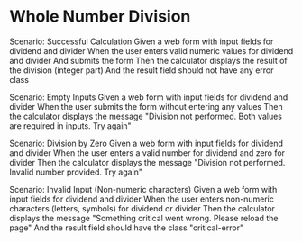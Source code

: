 # Whole Number Division


Scenario: Successful Calculation
Given a web form with input fields for dividend and divider
When the user enters valid numeric values for dividend and divider
And submits the form
Then the calculator displays the result of the division (integer part)
And the result field should not have any error class

Scenario: Empty Inputs
Given a web form with input fields for dividend and divider
When the user submits the form without entering any values
Then the calculator displays the message "Division not performed. Both values are required in inputs. Try again"

Scenario: Division by Zero
Given a web form with input fields for dividend and divider
When the user enters a valid number for dividend and zero for divider
Then the calculator displays the message "Division not performed. Invalid number provided. Try again"

Scenario: Invalid Input (Non-numeric characters)
Given a web form with input fields for dividend and divider
When the user enters non-numeric characters (letters, symbols) for dividend or divider
Then the calculator displays the message "Something critical went wrong. Please reload the page"
And the result field should have the class "critical-error"
